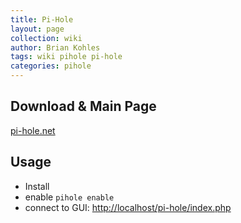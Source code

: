 ```yaml
---
title: Pi-Hole
layout: page
collection: wiki
author: Brian Kohles
tags: wiki pihole pi-hole
categories: pihole
---
```


## Download & Main Page

[pi-hole.net](http://www.pi-hole.net)

## Usage
* Install
* enable `pihole enable`
* connect to GUI: [http://localhost/pi-hole/index.php](http://localhost/pi-hole/index.php)
